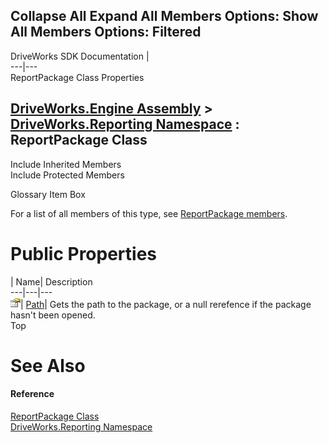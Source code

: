        

 Collapse All Expand All  Members Options: Show All  Members Options: Filtered   
---  
DriveWorks SDK Documentation  |   
---|---  
ReportPackage Class Properties   
  
[DriveWorks.Engine Assembly](topic2156.md) > [DriveWorks.Reporting Namespace](topic10334.md) : ReportPackage Class  
---  
  
Include Inherited Members    
Include Protected Members    


Glossary Item Box

For a list of all members of this type, see [ReportPackage members](topic10452.md).

# Public Properties

| Name| Description  
---|---|---  
![Public Property](dotnetimages/publicProperty.gif)| [Path](topic10461.md)| Gets the path to the package, or a null rerefence if the package hasn't been opened.   
Top

# See Also

#### Reference

[ReportPackage Class](topic10451.md)   
[DriveWorks.Reporting Namespace](topic10334.md)


